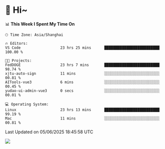 # 👋 Hi~

<!--START_SECTION:waka-->
📊 **This Week I Spent My Time On** 

```text
🕑︎ Time Zone: Asia/Shanghai

🔥 Editors: 
VS Code                  23 hrs 25 mins      █████████████████████████   100.00 % 

🐱‍💻 Projects: 
FedDOGE                  23 hrs 7 mins       █████████████████████████   98.74 % 
xjtu-auto-sign           11 mins             ░░░░░░░░░░░░░░░░░░░░░░░░░   00.81 % 
AITools-vue3             6 mins              ░░░░░░░░░░░░░░░░░░░░░░░░░   00.45 % 
yudao-ui-admin-vue3      0 secs              ░░░░░░░░░░░░░░░░░░░░░░░░░   00.01 % 

💻 Operating System: 
Linux                    23 hrs 13 mins      █████████████████████████   99.19 % 
Mac                      11 mins             ░░░░░░░░░░░░░░░░░░░░░░░░░   00.81 % 
```


 Last Updated on 05/06/2025 18:45:58 UTC
<!--END_SECTION:waka-->

![](https://komarev.com/ghpvc/?username=lvdongyi&label=Profile%20views&color=0e75b6&style=flat)
<!---
lvdongyi/lvdongyi is a ✨ special ✨ repository because its `README.md` (this file) appears on your GitHub profile.
You can click the Preview link to take a look at your changes.
--->
